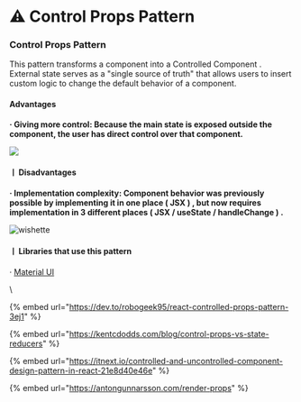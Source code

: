 # ⚠ Control Props Pattern

### Control Props Pattern

This pattern transforms a component into a Controlled Component . External state serves as a "single source of truth" that allows users to insert custom logic to change the default behavior of a component.

#### Advantages

**· Giving more control: Because the main state is exposed outside the component, the user has direct control over that component.**

&#x20;

![](https://blog.kakaocdn.net/dn/dvk8p6/btrh9RZNfGO/kAO6ZnaPjLLpYN3tW7pgnk/img.jpg)

#### ㅣ Disadvantages

**· Implementation complexity: Component behavior was previously possible by implementing it in one place ( JSX ) , but now requires implementation in 3 different places ( JSX / useState / handleChange ) .**

&#x20;

![wishette](https://blog.kakaocdn.net/dn/lhbCB/btrh6I9WZWJ/vOkKD52QozvoMdwNeCD7t1/img.jpg)

####

&#x20;

#### ㅣ Libraries that use this pattern

&#x20;  · [Material UI](https://material-ui.com/components/rating/#rating)

&#x20;

\


{% embed url="https://dev.to/robogeek95/react-controlled-props-pattern-3ej1" %}

{% embed url="https://kentcdodds.com/blog/control-props-vs-state-reducers" %}

{% embed url="https://itnext.io/controlled-and-uncontrolled-component-design-pattern-in-react-21e8d40e46e" %}

{% embed url="https://antongunnarsson.com/render-props" %}
